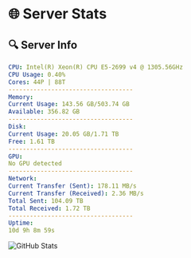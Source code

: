 # 🌐 Server Stats
## 🔍 Server Info
```yaml
CPU: Intel(R) Xeon(R) CPU E5-2699 v4 @ 1305.56GHz
CPU Usage: 0.40%
Cores: 44P | 88T
-----------------------------------
Memory:
Current Usage: 143.56 GB/503.74 GB
Available: 356.82 GB
-----------------------------------
Disk:
Current Usage: 20.05 GB/1.71 TB
Free: 1.61 TB
-----------------------------------
GPU:
No GPU detected
-----------------------------------
Network:
Current Transfer (Sent): 178.11 MB/s
Current Transfer (Received): 2.36 MB/s
Total Sent: 104.09 TB
Total Received: 1.72 TB
-----------------------------------
Uptime:
10d 9h 8m 59s
```
![GitHub Stats](https://img.shields.io/badge/Updated-2025-02-18_07:52:17-blue)